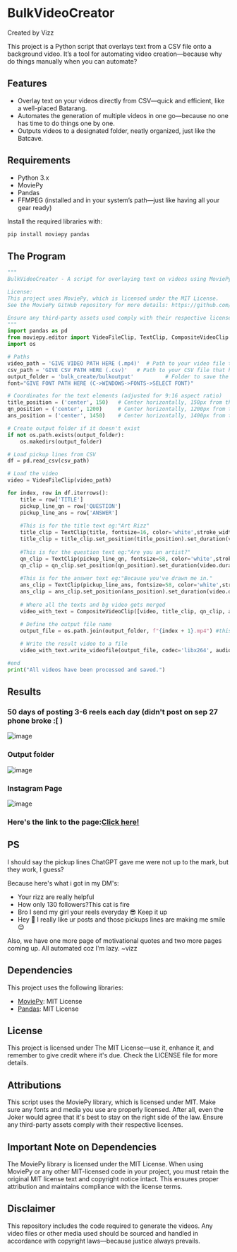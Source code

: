 # BulkVideoCreator
Created by Vizz

This project is a Python script that overlays text from a CSV file onto a background video.
It’s a tool for automating video creation—because why do things manually when you can automate?

## Features
- Overlay text on your videos directly from CSV—quick and efficient, like a well-placed Batarang.
- Automates the generation of multiple videos in one go—because no one has time to do things one by one.
- Outputs videos to a designated folder, neatly organized, just like the Batcave.

## Requirements
- Python 3.x
- MoviePy
- Pandas
- FFMPEG (installed and in your system’s path—just like having all your gear ready)

Install the required libraries with:

```bash
pip install moviepy pandas
```
## The Program
```py
"""
BulkVideoCreator - A script for overlaying text on videos using MoviePy and Pandas.

License:
This project uses MoviePy, which is licensed under the MIT License. 
See the MoviePy GitHub repository for more details: https://github.com/Zulko/moviepy

Ensure any third-party assets used comply with their respective licenses.
"""
import pandas as pd
from moviepy.editor import VideoFileClip, TextClip, CompositeVideoClip
import os

# Paths
video_path = 'GIVE VIDEO PATH HERE (.mp4)'  # Path to your video file to be put in background
csv_path = 'GIVE CSV PATH HERE (.csv)'   # Path to your CSV file that has the texts to put in the video
output_folder = 'bulk_create/bulkoutput'          # Folder to save the output videos
font="GIVE FONT PATH HERE (C->WINDOWS->FONTS->SELECT FONT)"

# Coordinates for the text elements (adjusted for 9:16 aspect ratio)
title_position = ('center', 150)   # Center horizontally, 150px from the top
qn_position = ('center', 1200)     # Center horizontally, 1200px from the top
ans_position = ('center', 1450)    # Center horizontally, 1400px from the top

# Create output folder if it doesn't exist
if not os.path.exists(output_folder):
    os.makedirs(output_folder)

# Load pickup lines from CSV
df = pd.read_csv(csv_path)

# Load the video
video = VideoFileClip(video_path)

for index, row in df.iterrows():
    title = row['TITLE']
    pickup_line_qn = row['QUESTION']
    pickup_line_ans = row['ANSWER']
    
    #This is for the title text eg:"Art Rizz"
    title_clip = TextClip(title, fontsize=16, color='white',stroke_width=2, size=(500, None),font=font)
    title_clip = title_clip.set_position(title_position).set_duration(video.duration)
    
    #This is for the question text eg:"Are you an artist?"
    qn_clip = TextClip(pickup_line_qn, fontsize=58, color='white',stroke_width=1, size=(0.8*(video.size[0]), None),font=font,method='caption')
    qn_clip = qn_clip.set_position(qn_position).set_duration(video.duration)
    
    #This is for the answer text eg:"Because you've drawn me in."
    ans_clip = TextClip(pickup_line_ans, fontsize=58, color='white',stroke_width=1, size=(0.8*(video.size[0]), None),font=font,method='caption')
    ans_clip = ans_clip.set_position(ans_position).set_duration(video.duration)
    
    # Where all the texts and bg video gets merged
    video_with_text = CompositeVideoClip([video, title_clip, qn_clip, ans_clip])

    # Define the output file name
    output_file = os.path.join(output_folder, f"{index + 1}.mp4") #this numbers videos from 1 to n
    
    # Write the result video to a file
    video_with_text.write_videofile(output_file, codec='libx264', audio_codec='aac')

#end   
print("All videos have been processed and saved.")

```
## Results
### 50 days of posting 3-6 reels each day (didn't post on sep 27 phone broke :[ )
![image](https://github.com/user-attachments/assets/a2cfba52-d9d8-4973-bba8-04848d595cbc)
### Output folder
![image](https://github.com/user-attachments/assets/3dc4f4b7-607c-4ea3-9ac8-1b7d24b30420)
### Instagram Page
![image](https://github.com/user-attachments/assets/4ce1f580-01a1-4486-bf15-5d65ef4e1e3d)

### Here's the link to the page:[Click here!](https://www.instagram.com/rizz_cat._.daily/)

## PS 
I should say the pickup lines ChatGPT gave me were not up to the mark, but they work, I guess?<br>

Because here's what i got in my DM's:
 - Your rizz are really helpful 
 - How only 130 followers?This cat is fire
 - Bro I send my girl your reels everyday 😎 Keep it up
 - Hey 👋 I really like ur posts and those pickups lines are making me smile 😊

Also, we have one more page of motivational quotes and two more pages coming up. All automated coz I'm lazy. ~vizz

## Dependencies

This project uses the following libraries:

- [MoviePy](https://github.com/Zulko/moviepy): MIT License
- [Pandas](https://pandas.pydata.org/): MIT License

## License
This project is licensed under The MIT License—use it, enhance it, and remember to give credit where it's due. Check the LICENSE file for more details.

## Attributions
This script uses the MoviePy library, which is licensed under MIT. Make sure any fonts and media you use are properly licensed. After all, even the Joker would agree that it's best to stay on the right side of the law. Ensure any third-party assets comply with their respective licenses.

## Important Note on Dependencies
The MoviePy library is licensed under the MIT License. When using MoviePy or any other MIT-licensed code in your project, you must retain the original MIT license text and copyright notice intact. This ensures proper attribution and maintains compliance with the license terms.

## Disclaimer
This repository includes the code required to generate the videos. Any video files or other media used should be sourced and handled in accordance with copyright laws—because justice always prevails.
